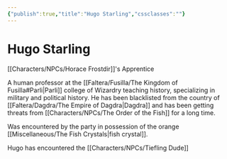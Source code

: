 ```yaml
---
{"publish":true,"title":"Hugo Starling","cssclasses":""}
---
```




# Hugo Starling

[[Characters/NPCs/Horace Frostdir]]'s Apprentice

A human professor at the [[Faltera/Fusilla/The Kingdom of Fusilla#Parli\|Parli]] college of Wizardry teaching history, specializing in military and political history. He has been blacklisted from the country of [[Faltera/Dagdra/The Empire of Dagdra\|Dagdra]] and has been getting threats from [[Characters/NPCs/The Order of the Fish]] for a long time.

Was encountered by the party in possession of the orange [[Miscellaneous/The Fish Crystals\|fish crystal]].

Hugo has encountered the [[Characters/NPCs/Tiefling Dude]]
